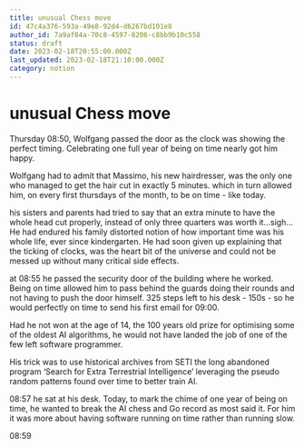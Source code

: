 ```yaml
---
title: unusual Chess move
id: 47c4a376-593a-49e8-92d4-d6267bd101e8
author_id: 7a9af84a-70c8-4597-8206-c8bb9b10c558
status: draft
date: 2023-02-18T20:55:00.000Z
last_updated: 2023-02-18T21:10:00.000Z
category: notion
---
```


# unusual Chess move


Thursday 08:50, Wolfgang passed the door as the clock was showing the perfect timing. Celebrating one full year of being on time nearly got him happy. 



Wolfgang had to admit that Massimo, his new hairdresser, was the only one who managed to get the hair cut in exactly 5 minutes. which in turn allowed him, on every first thursdays of the month, to be on time - like today. 

his sisters and parents had tried to say that an extra minute to have the whole head cut properly, instead of only three quarters was worth it…sigh… He had endured his family distorted notion of how important time was his whole life, ever since kindergarten. He had soon given up explaining that the ticking of clocks, was the heart bit of the universe and could not be messed up without many critical side effects.

at 08:55 he passed the security door of the building where he worked. Being on time allowed him to pass behind the guards doing their rounds and not having to push the door himself. 325 steps left to his desk - 150s - so he would perfectly on time to send his first email for 09:00.

Had he not won at the age of 14, the 100 years old prize for optimising some of the oldest AI algorithms, he would not have landed the job of one of the few left software programmer.

His trick was to use historical archives from SETI the long abandoned program ‘Search for Extra Terrestrial Intelligence’ leveraging the pseudo random patterns found over time to better train AI. 

08:57 he sat at his desk. Today, to mark the chime of one year of being on time, he wanted to break the AI chess and Go record as most said it. For him it was more about having software running on time rather than running slow.

08:59 
